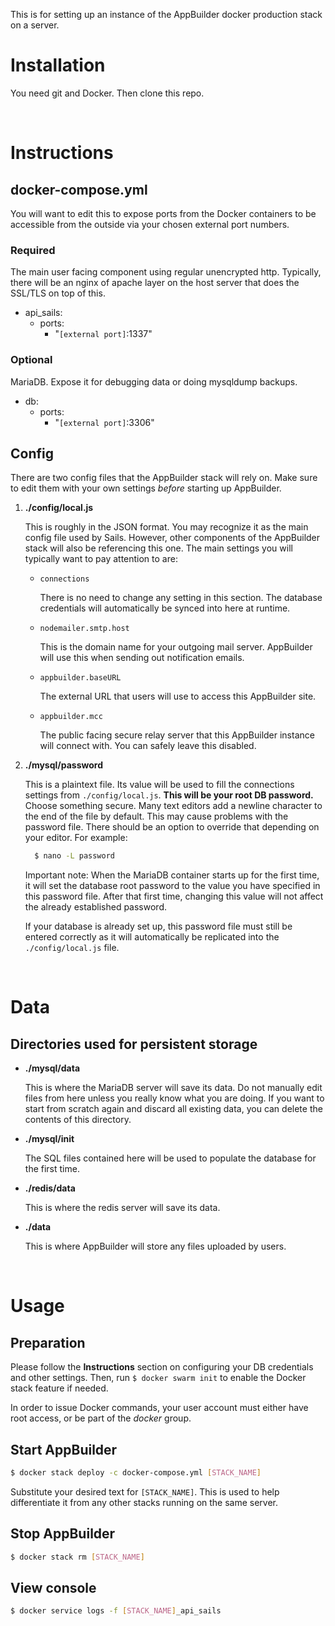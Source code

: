 This is for setting up an instance of the AppBuilder docker production stack on a server.

# Installation

You need git and Docker. Then clone this repo.


<p>&nbsp;</p>


# Instructions

## docker-compose.yml

  You will want to edit this to expose ports from the Docker containers
  to be accessible from the outside via your chosen external port numbers.

### **Required**
  The main user facing component using regular unencrypted http. Typically, there will 
  be an nginx of apache layer on the host server that does the SSL/TLS on top of 
  this.
  - api_sails:
    - ports:
        - "`[external port]`:1337"

### **Optional**
  MariaDB. Expose it for debugging data or doing mysqldump backups.
  - db:
    - ports:
        - "`[external port]`:3306"


## Config

  There are two config files that the AppBuilder stack will rely on.
  Make sure to edit them with your own settings *before* starting up 
  AppBuilder.

1. **./config/local.js**

    This is roughly in the JSON format. You may recognize it as the main config
    file used by Sails. However, other components of the AppBuilder stack will
    also be referencing this one. The main settings you will typically want to 
    pay attention to are:
  
    * `connections`
    
      There is no need to change any setting in this section. The database 
      credentials will automatically be synced into here at runtime.
    
    * `nodemailer.smtp.host`
    
      This is the domain name for your outgoing mail server. AppBuilder will use 
      this when sending out notification emails.
    
    * `appbuilder.baseURL`
    
      The external URL that users will use to access this AppBuilder site.
    
    * `appbuilder.mcc`
    
      The public facing secure relay server that this AppBuilder instance 
      will connect with. You can safely leave this disabled.

2. **./mysql/password**

    This is a plaintext file. Its value will be used to fill
    the connections settings from `./config/local.js`. **This
    will be your root DB password.** Choose something secure.
    Many text editors add a newline character to the end of the file by 
    default. This may cause problems with the password file. There should
    be an option to override that depending on your editor. For example:
    ```sh
      $ nano -L password
    ```

    Important note: When the MariaDB container starts up for the first 
    time, it will set the database root password to the value you have 
    specified in this password file. After that first time, changing 
    this value will not affect the already established password.
    
    If your database is already set up, this password file must still be
    entered correctly as it will automatically be replicated into the 
    `./config/local.js` file.


<p>&nbsp;</p>


# Data

## Directories used for persistent storage

  * **./mysql/data**

    This is where the MariaDB server will save its data. Do not manually edit
    files from here unless you really know what you are doing. If you want to
    start from scratch again and discard all existing data, you can delete the
    contents of this directory.

  * **./mysql/init**

    The SQL files contained here will be used to populate the database for the
    first time.

  * **./redis/data**

    This is where the redis server will save its data.

  * **./data**

    This is where AppBuilder will store any files uploaded by users.


<p>&nbsp;</p>


# Usage

## Preparation

  Please follow the **Instructions** section on configuring your DB credentials
  and other settings. Then, run `$ docker swarm init` to enable the Docker 
  stack feature if needed.
    
  In order to issue Docker commands, your user account must either have root 
  access, or be part of the *docker* group.

## Start AppBuilder

```sh
$ docker stack deploy -c docker-compose.yml [STACK_NAME]
```
  Substitute your desired text for `[STACK_NAME]`. This is used to help
  differentiate it from any other stacks running on the same server.

## Stop AppBuilder

```sh
$ docker stack rm [STACK_NAME]
```

## View console

```sh
$ docker service logs -f [STACK_NAME]_api_sails
```

